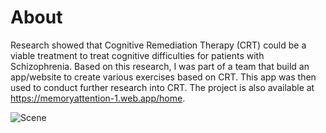 # About 

Research showed that Cognitive Remediation Therapy (CRT) could be a viable treatment to treat cognitive difficulties for patients with Schizophrenia. Based on this research, I was part of a team that build an app/website to create various exercises based on CRT. This app was then used to conduct further research into CRT. The project is also available at https://memoryattention-1.web.app/home. 

![Scene](https://imgur.com/MskTFn0.png)

